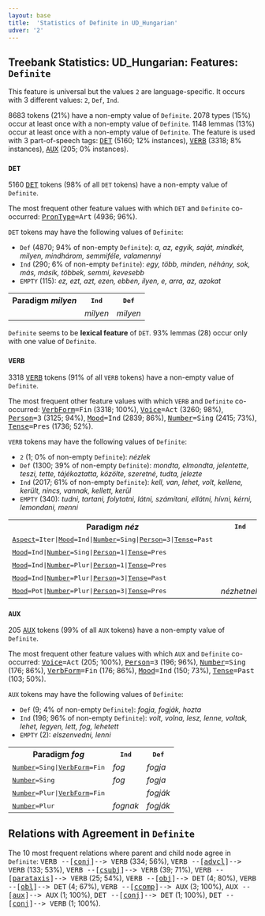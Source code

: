 ```yaml
---
layout: base
title:  'Statistics of Definite in UD_Hungarian'
udver: '2'
---
```


## Treebank Statistics: UD_Hungarian: Features: `Definite`

This feature is universal but the values `2` are language-specific.
It occurs with 3 different values: `2`, `Def`, `Ind`.

8683 tokens (21%) have a non-empty value of `Definite`.
2078 types (15%) occur at least once with a non-empty value of `Definite`.
1148 lemmas (13%) occur at least once with a non-empty value of `Definite`.
The feature is used with 3 part-of-speech tags: <tt><a href="hu-pos-DET.html">DET</a></tt> (5160; 12% instances), <tt><a href="hu-pos-VERB.html">VERB</a></tt> (3318; 8% instances), <tt><a href="hu-pos-AUX.html">AUX</a></tt> (205; 0% instances).

### `DET`

5160 <tt><a href="hu-pos-DET.html">DET</a></tt> tokens (98% of all `DET` tokens) have a non-empty value of `Definite`.

The most frequent other feature values with which `DET` and `Definite` co-occurred: <tt><a href="hu-feat-PronType.html">PronType</a></tt><tt>=Art</tt> (4936; 96%).

`DET` tokens may have the following values of `Definite`:

* `Def` (4870; 94% of non-empty `Definite`): <em>a, az, egyik, saját, mindkét, milyen, mindhárom, semmiféle, valamennyi</em>
* `Ind` (290; 6% of non-empty `Definite`): <em>egy, több, minden, néhány, sok, más, másik, többek, semmi, kevesebb</em>
* `EMPTY` (115): <em>ez, ezt, azt, ezen, ebben, ilyen, e, arra, az, azokat</em>

<table>
  <tr><th>Paradigm <i>milyen</i></th><th><tt>Ind</tt></th><th><tt>Def</tt></th></tr>
  <tr><td><tt></tt></td><td><em>milyen</em></td><td><em>milyen</em></td></tr>
</table>

`Definite` seems to be **lexical feature** of `DET`. 93% lemmas (28) occur only with one value of `Definite`.

### `VERB`

3318 <tt><a href="hu-pos-VERB.html">VERB</a></tt> tokens (91% of all `VERB` tokens) have a non-empty value of `Definite`.

The most frequent other feature values with which `VERB` and `Definite` co-occurred: <tt><a href="hu-feat-VerbForm.html">VerbForm</a></tt><tt>=Fin</tt> (3318; 100%), <tt><a href="hu-feat-Voice.html">Voice</a></tt><tt>=Act</tt> (3260; 98%), <tt><a href="hu-feat-Person.html">Person</a></tt><tt>=3</tt> (3125; 94%), <tt><a href="hu-feat-Mood.html">Mood</a></tt><tt>=Ind</tt> (2839; 86%), <tt><a href="hu-feat-Number.html">Number</a></tt><tt>=Sing</tt> (2415; 73%), <tt><a href="hu-feat-Tense.html">Tense</a></tt><tt>=Pres</tt> (1736; 52%).

`VERB` tokens may have the following values of `Definite`:

* `2` (1; 0% of non-empty `Definite`): <em>nézlek</em>
* `Def` (1300; 39% of non-empty `Definite`): <em>mondta, elmondta, jelentette, teszi, tette, tájékoztatta, közölte, szeretné, tudta, jelezte</em>
* `Ind` (2017; 61% of non-empty `Definite`): <em>kell, van, lehet, volt, kellene, került, nincs, vannak, kellett, kerül</em>
* `EMPTY` (340): <em>tudni, tartani, folytatni, látni, számítani, ellátni, hívni, kérni, lemondani, menni</em>

<table>
  <tr><th>Paradigm <i>néz</i></th><th><tt>Ind</tt></th><th><tt>Def</tt></th><th><tt>2</tt></th></tr>
  <tr><td><tt><tt><a href="hu-feat-Aspect.html">Aspect</a></tt><tt>=Iter</tt>|<tt><a href="hu-feat-Mood.html">Mood</a></tt><tt>=Ind</tt>|<tt><a href="hu-feat-Number.html">Number</a></tt><tt>=Sing</tt>|<tt><a href="hu-feat-Person.html">Person</a></tt><tt>=3</tt>|<tt><a href="hu-feat-Tense.html">Tense</a></tt><tt>=Past</tt></tt></td><td></td><td><em>nézegette</em></td><td></td></tr>
  <tr><td><tt><tt><a href="hu-feat-Mood.html">Mood</a></tt><tt>=Ind</tt>|<tt><a href="hu-feat-Number.html">Number</a></tt><tt>=Sing</tt>|<tt><a href="hu-feat-Person.html">Person</a></tt><tt>=1</tt>|<tt><a href="hu-feat-Tense.html">Tense</a></tt><tt>=Pres</tt></tt></td><td></td><td><em>nézem</em></td><td><em>nézlek</em></td></tr>
  <tr><td><tt><tt><a href="hu-feat-Mood.html">Mood</a></tt><tt>=Ind</tt>|<tt><a href="hu-feat-Number.html">Number</a></tt><tt>=Plur</tt>|<tt><a href="hu-feat-Person.html">Person</a></tt><tt>=1</tt>|<tt><a href="hu-feat-Tense.html">Tense</a></tt><tt>=Pres</tt></tt></td><td></td><td><em>nézzük</em></td><td></td></tr>
  <tr><td><tt><tt><a href="hu-feat-Mood.html">Mood</a></tt><tt>=Ind</tt>|<tt><a href="hu-feat-Number.html">Number</a></tt><tt>=Plur</tt>|<tt><a href="hu-feat-Person.html">Person</a></tt><tt>=3</tt>|<tt><a href="hu-feat-Tense.html">Tense</a></tt><tt>=Past</tt></tt></td><td></td><td><em>nézték</em></td><td></td></tr>
  <tr><td><tt><tt><a href="hu-feat-Mood.html">Mood</a></tt><tt>=Pot</tt>|<tt><a href="hu-feat-Number.html">Number</a></tt><tt>=Plur</tt>|<tt><a href="hu-feat-Person.html">Person</a></tt><tt>=3</tt>|<tt><a href="hu-feat-Tense.html">Tense</a></tt><tt>=Pres</tt></tt></td><td><em>nézhetnek</em></td><td></td><td></td></tr>
</table>

### `AUX`

205 <tt><a href="hu-pos-AUX.html">AUX</a></tt> tokens (99% of all `AUX` tokens) have a non-empty value of `Definite`.

The most frequent other feature values with which `AUX` and `Definite` co-occurred: <tt><a href="hu-feat-Voice.html">Voice</a></tt><tt>=Act</tt> (205; 100%), <tt><a href="hu-feat-Person.html">Person</a></tt><tt>=3</tt> (196; 96%), <tt><a href="hu-feat-Number.html">Number</a></tt><tt>=Sing</tt> (176; 86%), <tt><a href="hu-feat-VerbForm.html">VerbForm</a></tt><tt>=Fin</tt> (176; 86%), <tt><a href="hu-feat-Mood.html">Mood</a></tt><tt>=Ind</tt> (150; 73%), <tt><a href="hu-feat-Tense.html">Tense</a></tt><tt>=Past</tt> (103; 50%).

`AUX` tokens may have the following values of `Definite`:

* `Def` (9; 4% of non-empty `Definite`): <em>fogja, fogják, hozta</em>
* `Ind` (196; 96% of non-empty `Definite`): <em>volt, volna, lesz, lenne, voltak, lehet, legyen, lett, fog, lehetett</em>
* `EMPTY` (2): <em>elszenvedni, lenni</em>

<table>
  <tr><th>Paradigm <i>fog</i></th><th><tt>Ind</tt></th><th><tt>Def</tt></th></tr>
  <tr><td><tt><tt><a href="hu-feat-Number.html">Number</a></tt><tt>=Sing</tt>|<tt><a href="hu-feat-VerbForm.html">VerbForm</a></tt><tt>=Fin</tt></tt></td><td><em>fog</em></td><td><em>fogja</em></td></tr>
  <tr><td><tt><tt><a href="hu-feat-Number.html">Number</a></tt><tt>=Sing</tt></tt></td><td><em>fog</em></td><td><em>fogja</em></td></tr>
  <tr><td><tt><tt><a href="hu-feat-Number.html">Number</a></tt><tt>=Plur</tt>|<tt><a href="hu-feat-VerbForm.html">VerbForm</a></tt><tt>=Fin</tt></tt></td><td></td><td><em>fogják</em></td></tr>
  <tr><td><tt><tt><a href="hu-feat-Number.html">Number</a></tt><tt>=Plur</tt></tt></td><td><em>fognak</em></td><td><em>fogják</em></td></tr>
</table>

## Relations with Agreement in `Definite`

The 10 most frequent relations where parent and child node agree in `Definite`:
<tt>VERB --[<tt><a href="hu-dep-conj.html">conj</a></tt>]--> VERB</tt> (334; 56%),
<tt>VERB --[<tt><a href="hu-dep-advcl.html">advcl</a></tt>]--> VERB</tt> (133; 53%),
<tt>VERB --[<tt><a href="hu-dep-csubj.html">csubj</a></tt>]--> VERB</tt> (39; 71%),
<tt>VERB --[<tt><a href="hu-dep-parataxis.html">parataxis</a></tt>]--> VERB</tt> (25; 54%),
<tt>VERB --[<tt><a href="hu-dep-obj.html">obj</a></tt>]--> DET</tt> (4; 80%),
<tt>VERB --[<tt><a href="hu-dep-obl.html">obl</a></tt>]--> DET</tt> (4; 67%),
<tt>VERB --[<tt><a href="hu-dep-ccomp.html">ccomp</a></tt>]--> AUX</tt> (3; 100%),
<tt>AUX --[<tt><a href="hu-dep-aux.html">aux</a></tt>]--> AUX</tt> (1; 100%),
<tt>DET --[<tt><a href="hu-dep-conj.html">conj</a></tt>]--> DET</tt> (1; 100%),
<tt>DET --[<tt><a href="hu-dep-conj.html">conj</a></tt>]--> VERB</tt> (1; 100%).

